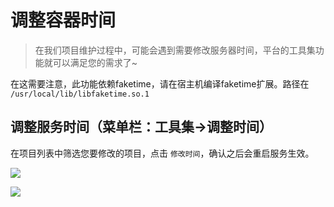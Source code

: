 # 调整容器时间

> 在我们项目维护过程中，可能会遇到需要修改服务器时间，平台的工具集功能就可以满足您的需求了~



在这需要注意，此功能依赖faketime，请在宿主机编译faketime扩展。路径在 `/usr/local/lib/libfaketime.so.1`

## 调整服务时间（菜单栏：工具集->调整时间）

在项目列表中筛选您要修改的项目，点击 `修改时间`，确认之后会重启服务生效。

![](http://source.qiniu.cnd.nsini.com/images/2019/08/1f/6d/e4/20190805-eff744fbd04f4cbee57a52336da1f659.jpeg?imageView2/2/w/1280/interlace/0/q/70)

![](http://source.qiniu.cnd.nsini.com/images/2019/08/32/d3/f6/20190805-5439bff0aadc665cf18df9d2d3632a78.jpeg?imageView2/2/w/1280/interlace/0/q/70)
